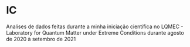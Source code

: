 # IC
Analises de dados feitas durante a minha iniciação científica no LQMEC - Laboratory for Quantum Matter under Extreme Conditions durante agosto de 2020 à setembro de 2021
